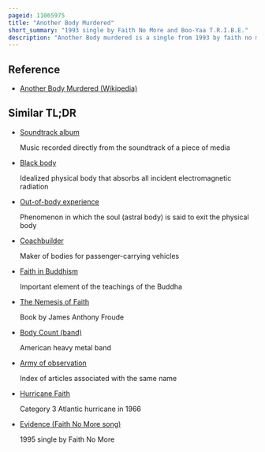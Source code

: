 ```yaml
---
pageid: 11065975
title: "Another Body Murdered"
short_summary: "1993 single by Faith No More and Boo-Yaa T.R.I.B.E."
description: "Another Body murdered is a single from 1993 by faith no more and boo-yaa T. R. I. B. E. Taken from the Soundtrack Album for the Film Judgment Night. The Brainchild of Cypress Hill's Manager happy walters the Soundtrack paired Rock and hip-hop Acts on each of its Songs faith no more sought out the american-samoan Boo-Ya. R. I. B. E. After becoming interested in Samoan a Capella Singing. Another Body murdered has received mixed Reactions from Music Critics with some seeing it as a Harbinger of later Acts such as Korn or limp Bizkit and Others comparing it unfavourably to public Enemy and Anthrax'."
---
```


## Reference

- [Another Body Murdered (Wikipedia)](https://en.wikipedia.org/?curid=11065975)

## Similar TL;DR

- [Soundtrack album](/tldr/en/soundtrack-album)

  Music recorded directly from the soundtrack of a piece of media

- [Black body](/tldr/en/black-body)

  Idealized physical body that absorbs all incident electromagnetic radiation

- [Out-of-body experience](/tldr/en/out-of-body-experience)

  Phenomenon in which the soul (astral body) is said to exit the physical body

- [Coachbuilder](/tldr/en/coachbuilder)

  Maker of bodies for passenger-carrying vehicles

- [Faith in Buddhism](/tldr/en/faith-in-buddhism)

  Important element of the teachings of the Buddha

- [The Nemesis of Faith](/tldr/en/the-nemesis-of-faith)

  Book by James Anthony Froude

- [Body Count (band)](/tldr/en/body-count-band)

  American heavy metal band

- [Army of observation](/tldr/en/army-of-observation)

  Index of articles associated with the same name

- [Hurricane Faith](/tldr/en/hurricane-faith)

  Category 3 Atlantic hurricane in 1966

- [Evidence (Faith No More song)](/tldr/en/evidence-faith-no-more-song)

  1995 single by Faith No More
